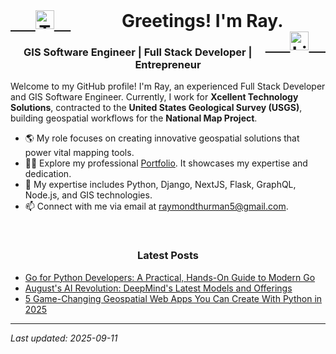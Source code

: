 <div align="center">
  <h1>
    <a href="https://twitter.com/raythurman2386" target="_blank" style="float: left;">
      <img src="https://cdn.jsdelivr.net/npm/simple-icons@3.0.1/icons/twitter.svg" alt="Twitter" height="30" width="30" />
    </a>
    Greetings! I'm Ray.
    <a href="https://linkedin.com/in/raythurman2386" target="_blank" style="float: right;">
      <img src="https://cdn.jsdelivr.net/npm/simple-icons@3.0.1/icons/linkedin.svg" alt="LinkedIn" height="30" width="30" />
    </a>
  </h1>
</div>

<h3 align="center">GIS Software Engineer | Full Stack Developer | Entrepreneur</h3>

Welcome to my GitHub profile! I'm Ray, an experienced Full Stack Developer and GIS Software Engineer. Currently, I work for **Xcellent Technology Solutions**, contracted to the **United States Geological Survey (USGS)**, building geospatial workflows for the **National Map Project**.

- 🌎 My role focuses on creating innovative geospatial solutions that power vital mapping tools.
- 👨‍💻 Explore my professional [Portfolio](https://www.raythurman.dev). It showcases my expertise and dedication.
- 💬 My expertise includes Python, Django, NextJS, Flask, GraphQL, Node.js, and GIS technologies.
- 📫 Connect with me via email at raymondthurman5@gmail.com.

<br />

<h3 align="center">Latest Posts</h3>

- <a href="https://www.raythurman.dev/blog/go-for-python-developers-a-practical-hands-on-guide-to-modern-go" rel="noreferrer noopener">Go for Python Developers: A Practical, Hands-On Guide to Modern Go</a>
- <a href="https://www.raythurman.dev/blog/august-s-ai-revolution-deepmind-s-latest-models-and-offerings" rel="noreferrer noopener">August's AI Revolution: DeepMind's Latest Models and Offerings</a>
- <a href="https://www.raythurman.dev/blog/5-game-changing-geospatial-web-apps-you-can-create-with-python-in-2025" rel="noreferrer noopener">5 Game-Changing Geospatial Web Apps You Can Create With Python in 2025</a>


---
*Last updated: 2025-09-11*